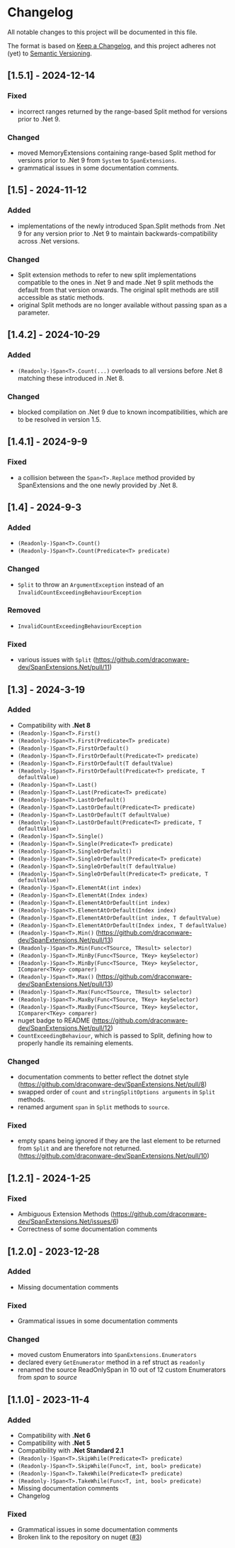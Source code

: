 # Changelog

All notable changes to this project will be documented in this file.

The format is based on [Keep a Changelog](https://keepachangelog.com/en/1.1.0/),
and this project adheres not (yet) to [Semantic Versioning](https://semver.org/spec/v2.0.0.html).

## [1.5.1] - 2024-12-14

### Fixed

- incorrect ranges returned by the range-based Split method for versions prior to .Net 9.

### Changed 

- moved MemoryExtensions containing range-based Split method for versions prior to .Net 9 from `System` to `SpanExtensions`.
- grammatical issues in some documentation comments.

## [1.5] - 2024-11-12

### Added

- implementations of the newly introduced Span.Split methods from .Net 9 for any version prior to .Net 9 to maintain backwards-compatibility across .Net versions.

### Changed 

- Split extension methods to refer to new split implementations compatible to the ones in .Net 9 and made .Net 9 split methods the default from that version onwards. The original split methods are still accessible as static methods.
- original Split methods are no longer available without passing span as a parameter.

## [1.4.2] - 2024-10-29

### Added 

- `(Readonly-)Span<T>.Count(...)` overloads to all versions before .Net 8 matching these introduced in .Net 8.

### Changed 

- blocked compilation on .Net 9 due to known incompatibilities, which are to be resolved in version 1.5. 

## [1.4.1] - 2024-9-9

### Fixed 

- a collision between the `Span<T>.Replace` method provided by SpanExtensions and the one newly provided by .Net 8.

## [1.4] - 2024-9-3

### Added 

- `(Readonly-)Span<T>.Count()`
- `(Readonly-)Span<T>.Count(Predicate<T> predicate)`

### Changed 

- `Split` to throw an `ArgumentException` instead of an `InvalidCountExceedingBehaviourException`

### Removed 

- `InvalidCountExceedingBehaviourException`

### Fixed 

- various issues with `Split` (https://github.com/draconware-dev/SpanExtensions.Net/pull/11) 

## [1.3] - 2024-3-19

### Added 

- Compatibility with **.Net 8**
- `(Readonly-)Span<T>.First()`
- `(Readonly-)Span<T>.First(Predicate<T> predicate)`
- `(Readonly-)Span<T>.FirstOrDefault()`
- `(Readonly-)Span<T>.FirstOrDefault(Predicate<T> predicate)`
- `(Readonly-)Span<T>.FirstOrDefault(T defaultValue)`
- `(Readonly-)Span<T>.FirstOrDefault(Predicate<T> predicate, T defaultValue)`
- `(Readonly-)Span<T>.Last()`
- `(Readonly-)Span<T>.Last(Predicate<T> predicate)`
- `(Readonly-)Span<T>.LastOrDefault()`
- `(Readonly-)Span<T>.LastOrDefault(Predicate<T> predicate)`
- `(Readonly-)Span<T>.LastOrDefault(T defaultValue)`
- `(Readonly-)Span<T>.LastOrDefault(Predicate<T> predicate, T defaultValue)`
- `(Readonly-)Span<T>.Single()`
- `(Readonly-)Span<T>.Single(Predicate<T> predicate)`
- `(Readonly-)Span<T>.SingleOrDefault()`
- `(Readonly-)Span<T>.SingleOrDefault(Predicate<T> predicate)`
- `(Readonly-)Span<T>.SingleOrDefault(T defaultValue)`
- `(Readonly-)Span<T>.SingleOrDefault(Predicate<T> predicate, T defaultValue)`
- `(Readonly-)Span<T>.ElementAt(int index)`
- `(Readonly-)Span<T>.ElementAt(Index index)`
- `(Readonly-)Span<T>.ElementAtOrDefault(int index)`
- `(Readonly-)Span<T>.ElementAtOrDefault(Index index)`
- `(Readonly-)Span<T>.ElementAtOrDefault(int index, T defaultValue)`
- `(Readonly-)Span<T>.ElementAtOrDefault(Index index, T defaultValue)`
- `(Readonly-)Span<T>.Min()` (https://github.com/draconware-dev/SpanExtensions.Net/pull/13)
- `(Readonly-)Span<T>.Min(Func<TSource, TResult> selector)`
- `(Readonly-)Span<T>.MinBy(Func<TSource, TKey> keySelector)`
- `(Readonly-)Span<T>.MinBy(Func<TSource, TKey> keySelector, IComparer<TKey> comparer)`
- `(Readonly-)Span<T>.Max()` (https://github.com/draconware-dev/SpanExtensions.Net/pull/13)
- `(Readonly-)Span<T>.Max(Func<TSource, TResult> selector)`
- `(Readonly-)Span<T>.MaxBy(Func<TSource, TKey> keySelector)`
- `(Readonly-)Span<T>.MaxBy(Func<TSource, TKey> keySelector, IComparer<TKey> comparer)`
- nuget badge to README (https://github.com/draconware-dev/SpanExtensions.Net/pull/12)
- `CountExceedingBehaviour`, which is passed to Split, defining how to properly handle its remaining elements.

### Changed 

- documentation comments to better reflect the dotnet style (https://github.com/draconware-dev/SpanExtensions.Net/pull/8)
- swapped order of `count` and `stringSplitOptions arguments` in `Split` methods.
- renamed argument `span` in `Split` methods to `source`.

### Fixed 

- empty spans being ignored if they are the last element to be returned from `Split` and are therefore not returned. (https://github.com/draconware-dev/SpanExtensions.Net/pull/10)

## [1.2.1] - 2024-1-25

### Fixed 

- Ambiguous Extension Methods (https://github.com/draconware-dev/SpanExtensions.Net/issues/6)
- Correctness of some documentation comments     

## [1.2.0] - 2023-12-28

### Added 

- Missing documentation comments

### Fixed 

- Grammatical issues in some documentation comments

### Changed 

- moved custom Enumerators into `SpanExtensions.Enumerators` 
- declared every `GetEnumerator` method in a ref struct as `readonly`
- renamed the source ReadOnlySpan<T> in 10 out of 12 custom Enumerators from *span* to *source* 

## [1.1.0] - 2023-11-4

### Added 

- Compatibility with **.Net 6**
- Compatibility with **.Net 5**
- Compatibility with **.Net Standard 2.1**
- `(Readonly-)Span<T>.SkipWhile(Predicate<T> predicate)`
- `(Readonly-)Span<T>.SkipWhile(Func<T, int, bool> predicate)`
- `(Readonly-)Span<T>.TakeWhile(Predicate<T> predicate)`
- `(Readonly-)Span<T>.TakeWhile(Func<T, int, bool> predicate)`
- Missing documentation comments
- Changelog

### Fixed 

- Grammatical issues in some documentation comments
- Broken link to the repository on nuget ([#3](https://github.com/draconware-dev/SpanExtensions.Net/pull/3))
